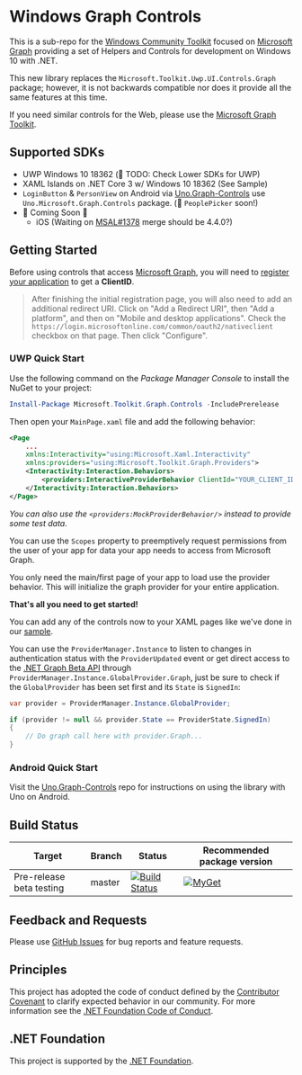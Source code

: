 # Windows Graph Controls

This is a sub-repo for the [Windows Community Toolkit](https://aka.ms/wct) focused on [Microsoft Graph](https://developer.microsoft.com/en-us/graph/) providing a set of Helpers and Controls for development on Windows 10 with .NET.

This new library replaces the `Microsoft.Toolkit.Uwp.UI.Controls.Graph` package; however, it is not backwards compatible nor does it provide all the same features at this time.

If you need similar controls for the Web, please use the [Microsoft Graph Toolkit](https://aka.ms/mgt).

## <a name="supported"></a> Supported SDKs

* UWP Windows 10 18362 (🚧 TODO: Check Lower SDKs for UWP)
* XAML Islands on .NET Core 3 w/ Windows 10 18362 (See Sample)
* `LoginButton` & `PersonView` on Android via [Uno.Graph-Controls](https://aka.ms/wgt-uno) use `Uno.Microsoft.Graph.Controls` package. (🚧 `PeoplePicker` soon!)
* 🚧 Coming Soon 🚧
  * iOS (Waiting on [MSAL#1378](https://github.com/AzureAD/microsoft-authentication-library-for-dotnet/pull/1378) merge should be 4.4.0?)

## <a name="documentation"></a> Getting Started

Before using controls that access [Microsoft Graph](https://graph.microsoft.com), you will need to [register your application](https://docs.microsoft.com/en-us/azure/active-directory/develop/quickstart-register-app) to get a **ClientID**.

> After finishing the initial registration page, you will also need to add an additional redirect URI. Click on "Add a Redirect URI", then "Add a platform", and then on "Mobile and desktop applications". Check the `https://login.microsoftonline.com/common/oauth2/nativeclient` checkbox on that page. Then click "Configure".

### UWP Quick Start

Use the following command on the _Package Manager Console_ to install the NuGet to your project:

```powershell
Install-Package Microsoft.Toolkit.Graph.Controls -IncludePrerelease
```

Then open your `MainPage.xaml` file and add the following behavior:

```xml
<Page
    ...
    xmlns:Interactivity="using:Microsoft.Xaml.Interactivity"
    xmlns:providers="using:Microsoft.Toolkit.Graph.Providers">
    <Interactivity:Interaction.Behaviors>
        <providers:InteractiveProviderBehavior ClientId="YOUR_CLIENT_ID_HERE" Scopes="User.Read,User.ReadBasic.All,People.Read"/>
    </Interactivity:Interaction.Behaviors>
</Page>
```

*You can also use the `<providers:MockProviderBehavior/>` instead to provide some test data.*

You can use the `Scopes` property to preemptively request permissions from the user of your app for data your app needs to access from Microsoft Graph.

You only need the main/first page of your app to load use the provider behavior. This will initialize the graph provider for your entire application.

**That's all you need to get started!**

You can add any of the controls now to your XAML pages like we've done in our [sample](SampleTest/MainPage.xaml).

You can use the `ProviderManager.Instance` to listen to changes in authentication status with the `ProviderUpdated` event or get direct access to the [.NET Graph Beta API](https://github.com/microsoftgraph/msgraph-beta-sdk-dotnet) through `ProviderManager.Instance.GlobalProvider.Graph`, just be sure to check if the `GlobalProvider` has been set first and its `State` is `SignedIn`:

```csharp
var provider = ProviderManager.Instance.GlobalProvider;

if (provider != null && provider.State == ProviderState.SignedIn)
{
    // Do graph call here with provider.Graph...
}
```

### Android Quick Start

Visit the [Uno.Graph-Controls](https://aka.ms/wgt-uno) repo for instructions on using the library with Uno on Android.

## Build Status
| Target | Branch | Status | Recommended package version |
| ------ | ------ | ------ | ------ |
| Pre-release beta testing | master | [![Build Status](https://dev.azure.com/dotnet/WindowsCommunityToolkit/_apis/build/status/windows-toolkit.Graph-Controls?branchName=master)](https://dev.azure.com/dotnet/WindowsCommunityToolkit/_build/latest?definitionId=102&branchName=master) | [![MyGet](https://img.shields.io/dotnet.myget/uwpcommunitytoolkit/vpre/Microsoft.Toolkit.Graph.svg)](https://dotnet.myget.org/gallery/uwpcommunitytoolkit) |

## Feedback and Requests
Please use [GitHub Issues](https://github.com/windows-toolkit/Graph-Controls/issues) for bug reports and feature requests.

## Principles
This project has adopted the code of conduct defined by the [Contributor Covenant](http://contributor-covenant.org/)
to clarify expected behavior in our community.
For more information see the [.NET Foundation Code of Conduct](http://dotnetfoundation.org/code-of-conduct).

## .NET Foundation
This project is supported by the [.NET Foundation](http://dotnetfoundation.org).
